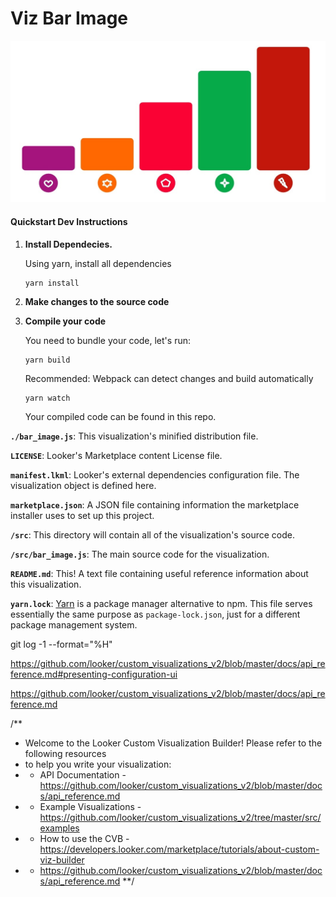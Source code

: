 # Viz Bar Image


![](docs/graphic.jpg)


#### Quickstart Dev Instructions

1.  **Install Dependecies.**

    Using yarn, install all dependencies

    ```
    yarn install
    ```

2.  **Make changes to the source code**

3.  **Compile your code**

    You need to bundle your code, let's run:

    ```
    yarn build
    ```

    Recommended: Webpack can detect changes and build automatically

    ```
    yarn watch
    ```

    Your compiled code can be found in this repo.

**`./bar_image.js`**: This visualization's minified distribution file.

**`LICENSE`**: Looker's Marketplace content License file.

**`manifest.lkml`**: Looker's external dependencies configuration file. The visualization object is defined here.

**`marketplace.json`**: A JSON file containing information the marketplace installer uses to set up this project.

**`/src`**: This directory will contain all of the visualization's source code.

**`/src/bar_image.js`**: The main source code for the visualization.

**`README.md`**: This! A text file containing useful reference information about this visualization.

**`yarn.lock`**: [Yarn](https://yarnpkg.com/) is a package manager alternative to npm. This file serves essentially the same purpose as `package-lock.json`, just for a different package management system.


git log -1 --format="%H"


https://github.com/looker/custom_visualizations_v2/blob/master/docs/api_reference.md#presenting-configuration-ui

https://github.com/looker/custom_visualizations_v2/blob/master/docs/api_reference.md

/**
 * Welcome to the Looker Custom Visualization Builder! Please refer to the following resources
 * to help you write your visualization:
 *  - API Documentation - https://github.com/looker/custom_visualizations_v2/blob/master/docs/api_reference.md
 *  - Example Visualizations - https://github.com/looker/custom_visualizations_v2/tree/master/src/examples
 *  - How to use the CVB - https://developers.looker.com/marketplace/tutorials/about-custom-viz-builder
 *  -  https://github.com/looker/custom_visualizations_v2/blob/master/docs/api_reference.md
 **/
